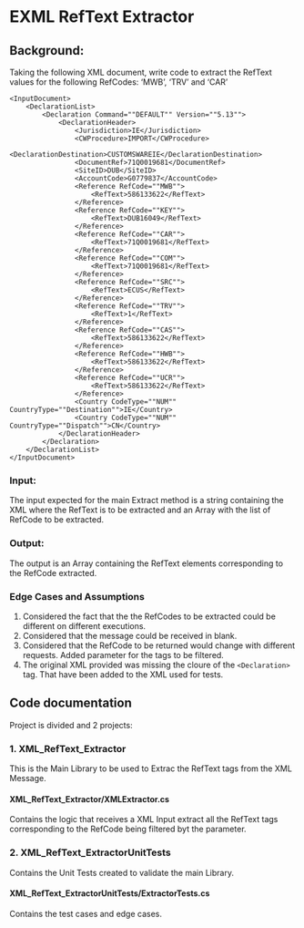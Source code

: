 # EXML RefText Extractor

## Background:
Taking the following XML document, write code to extract the RefText values for the following RefCodes:   ‘MWB’, ‘TRV’ and ‘CAR’

```
<InputDocument>
	<DeclarationList>
		<Declaration Command=""DEFAULT"" Version=""5.13"">
			<DeclarationHeader>
				<Jurisdiction>IE</Jurisdiction>
				<CWProcedure>IMPORT</CWProcedure>
				<DeclarationDestination>CUSTOMSWAREIE</DeclarationDestination>
				<DocumentRef>71Q0019681</DocumentRef>
				<SiteID>DUB</SiteID>
				<AccountCode>G0779837</AccountCode>
				<Reference RefCode=""MWB"">
					<RefText>586133622</RefText>
				</Reference>
				<Reference RefCode=""KEY"">
					<RefText>DUB16049</RefText>
				</Reference>
				<Reference RefCode=""CAR"">
					<RefText>71Q0019681</RefText>
				</Reference>
				<Reference RefCode=""COM"">
					<RefText>71Q0019681</RefText>
				</Reference>
				<Reference RefCode=""SRC"">
					<RefText>ECUS</RefText>
				</Reference>
				<Reference RefCode=""TRV"">
					<RefText>1</RefText>
				</Reference>
				<Reference RefCode=""CAS"">
					<RefText>586133622</RefText>
				</Reference>
				<Reference RefCode=""HWB"">
					<RefText>586133622</RefText>
				</Reference>
				<Reference RefCode=""UCR"">
					<RefText>586133622</RefText>
				</Reference>
				<Country CodeType=""NUM"" CountryType=""Destination"">IE</Country>
				<Country CodeType=""NUM"" CountryType=""Dispatch"">CN</Country>
			</DeclarationHeader>
		</Declaration>
	</DeclarationList>
</InputDocument>
```


### Input:
The input expected for the main Extract method is a string containing the XML where the RefText is to be extracted and an Array with the list of RefCode to be extracted.

### Output:
The output is an Array containing the RefText elements corresponding to the RefCode extracted.

### Edge Cases and Assumptions 
1. Considered the fact that the the RefCodes to be extracted could be different on different executions.
2. Considered that the message could be received in blank.
3. Considered that the RefCode to be returned would change with different requests. Added parameter for the tags to be filtered. 
4. The original XML provided was missing the cloure of the  `<Declaration>` tag. That have been added to the XML used for tests.

## Code documentation
Project is divided and 2 projects:

### 1. XML_RefText_Extractor
This is the Main Library to be used to Extrac the RefText tags from the XML Message.

#### XML_RefText_Extractor/XMLExtractor.cs
Contains the logic that receives a XML Input extract all the RefText tags corresponding to the RefCode being filtered byt the parameter. 


### 2. XML_RefText_ExtractorUnitTests
Contains the Unit Tests created to validate the main Library. 

#### XML_RefText_ExtractorUnitTests/ExtractorTests.cs 
Contains the test cases and edge cases.
